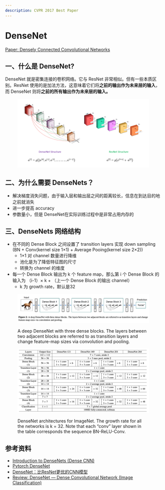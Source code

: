 ```yaml
---
description: CVPR 2017 Best Paper
---
```


# DenseNet

[Paper: Densely Connected Convolutional Networks](https://arxiv.org/abs/1608.06993)

## 一、什么是 DenseNet?

DenseNet 就是密集连接的卷积网络。它与 ResNet 非常相似。但有一些本质区别。ResNet 使用的是加法方法，这意味着它们将**之前的输出作为未来层的输入**，而 DenseNet 则将**之前的所有输出作为未来层的输入。**

<figure><img src="../../.gitbook/assets/image (1) (1).png" alt=""><figcaption></figcaption></figure>

## 二、为什么需要 DenseNets？

* 解决梯度消失问题，由于输入层和输出层之间的距离较长，信息在到达目的地之前就消失
* 进一步提高 accuracy
* 参数量小，但是 DenseNet在实际训练过程中是非常占用内存的

## 三、DenseNets 网络结构

* 在不同的 Dense Block 之间设置了 transition layers 实现 down sampling (BN + Conv(kernel size 1×1) + Average Pooing(kernel size 2×2))
  * 1×1 对 channel 数量进行降维
  * 池化是为了降低特征图的尺寸
  * 转换为 channel 的维度
* 每一个 Dense Block 输出为 k 个 feature map，那么第 i 个 Dense Block 的输入为 （i-1）× k + （上一个 Dense Block 的输出 channel）
  * k 为 growth rate，默认是32

<figure><img src="../../.gitbook/assets/image (2).png" alt=""><figcaption><p>A deep DenseNet with three dense blocks. The layers between two adjacent blocks are referred to as transition layers and change feature-map sizes via convolution and pooling.</p></figcaption></figure>

<figure><img src="../../.gitbook/assets/densenet2.png" alt=""><figcaption><p>DenseNet architectures for ImageNet. The growth rate for all the networks is k = 32. Note that each “conv” layer shown in the table corresponds the sequence BN-ReLU-Conv.</p></figcaption></figure>

## 参考资料

* [Introduction to DenseNets (Dense CNN)](https://www.analyticsvidhya.com/blog/2022/03/introduction-to-densenets-dense-cnn/)
* [Pytorch DenseNet](https://pytorch.org/hub/pytorch\_vision\_densenet/)
* [DenseNet：比ResNet更优的CNN模型](https://zhuanlan.zhihu.com/p/37189203)
* [Review: DenseNet — Dense Convolutional Network (Image Classification)](https://towardsdatascience.com/review-densenet-image-classification-b6631a8ef803)
